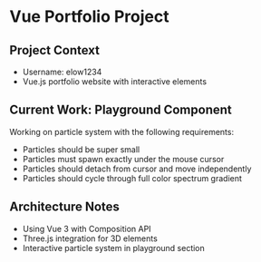 # Vue Portfolio Project

## Project Context
- Username: elow1234
- Vue.js portfolio website with interactive elements

## Current Work: Playground Component
Working on particle system with the following requirements:
- Particles should be super small
- Particles must spawn exactly under the mouse cursor
- Particles should detach from cursor and move independently
- Particles should cycle through full color spectrum gradient

## Architecture Notes
- Using Vue 3 with Composition API
- Three.js integration for 3D elements
- Interactive particle system in playground section